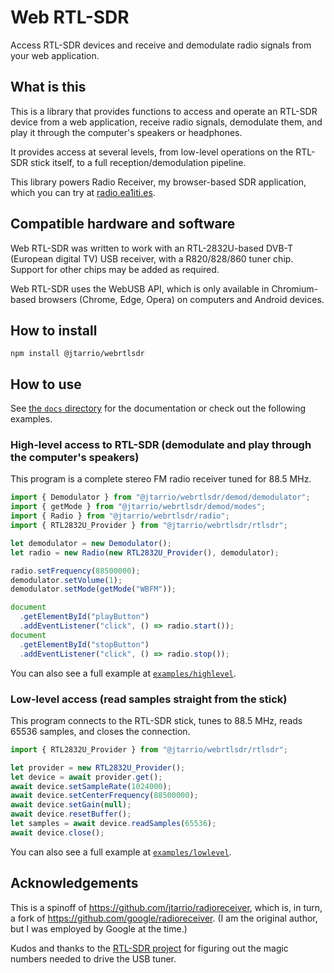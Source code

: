# Web RTL-SDR

Access RTL-SDR devices and receive and demodulate radio signals from your web application.

## What is this

This is a library that provides functions to access and operate an RTL-SDR device from a web application, receive radio signals, demodulate them, and play it through the computer's speakers or headphones.

It provides access at several levels, from low-level operations on the RTL-SDR stick itself, to a full reception/demodulation pipeline.

This library powers Radio Receiver, my browser-based SDR application, which you can try at [radio.ea1iti.es](https://radio.ea1iti.es).

## Compatible hardware and software

Web RTL-SDR was written to work with an RTL-2832U-based DVB-T (European digital TV) USB receiver, with a R820/828/860 tuner chip. Support for other chips may be added as required.

Web RTL-SDR uses the WebUSB API, which is only available in Chromium-based browsers (Chrome, Edge, Opera) on computers and Android devices.

## How to install

```shell
npm install @jtarrio/webrtlsdr
```

## How to use

See [the `docs` directory](docs/README.md) for the documentation or check out the following examples.

### High-level access to RTL-SDR (demodulate and play through the computer's speakers)

This program is a complete stereo FM radio receiver tuned for 88.5 MHz.

```typescript
import { Demodulator } from "@jtarrio/webrtlsdr/demod/demodulator";
import { getMode } from "@jtarrio/webrtlsdr/demod/modes";
import { Radio } from "@jtarrio/webrtlsdr/radio";
import { RTL2832U_Provider } from "@jtarrio/webrtlsdr/rtlsdr";

let demodulator = new Demodulator();
let radio = new Radio(new RTL2832U_Provider(), demodulator);

radio.setFrequency(88500000);
demodulator.setVolume(1);
demodulator.setMode(getMode("WBFM"));

document
  .getElementById("playButton")
  .addEventListener("click", () => radio.start());
document
  .getElementById("stopButton")
  .addEventListener("click", () => radio.stop());
```

You can also see a full example at [`examples/highlevel`](examples/highlevel/script.js).

### Low-level access (read samples straight from the stick)

This program connects to the RTL-SDR stick, tunes to 88.5 MHz, reads 65536 samples, and closes the connection.

```typescript
import { RTL2832U_Provider } from "@jtarrio/webrtlsdr/rtlsdr";

let provider = new RTL2832U_Provider();
let device = await provider.get();
await device.setSampleRate(1024000);
await device.setCenterFrequency(88500000);
await device.setGain(null);
await device.resetBuffer();
let samples = await device.readSamples(65536);
await device.close();
```

You can also see a full example at [`examples/lowlevel`](examples/lowlevel/script.js).

## Acknowledgements

This is a spinoff of https://github.com/jtarrio/radioreceiver, which is, in turn, a fork of https://github.com/google/radioreceiver. (I am the original author, but I was employed by Google at the time.)

Kudos and thanks to the [RTL-SDR project](http://sdr.osmocom.org/trac/wiki/rtl-sdr) for figuring out the magic numbers needed to drive the USB tuner.
